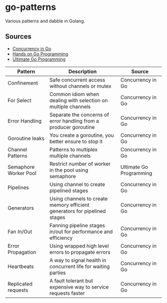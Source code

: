 # go-patterns
Various patterns and dabble in Golang.

## Sources
- [Concurrency in Go](https://www.oreilly.com/library/view/concurrency-in-go/9781491941294/)
- [Hands on Go Programming](https://books.google.co.in/books/about/Hands_on_Go_Programming.html?id=Q3whEAAAQBAJ&redir_esc=y)
- [Ultimate Go Programming](https://learning.oreilly.com/videos/ultimate-go-programming)

| Pattern | Description | Source | 
| --- | --- | --- | 
| Confinement | Safe concurrent access without channels or mutex | Concurrency in Go | 
| For Select | Common idiom when dealing with selection on multiple channels | Concurrency in Go |
| Error Handling | Separate the concerns of error handling from a producer goroutine | Concurrency in Go |
| Goroutine leaks | You create a goroutine, you better ensure to stop it | Concurrency in Go |
| Channel Patterns | Patterns to multiplex multiple channels | Concurrency in Go |
| Semaphore Worker Pool | Restrict number of worker in the pool using semaphore | Ultimate Go Programming |
| Pipelines | Using channel to create pipelined stages | Concurrency in Go |
| Generators | Using channels to create memory efficient generators for pipelined stages | Concurrency in Go |
| Fan In/Out | Fanning pipeline stages in/out for performance and efficiency | Concurrency in Go |
| Error Propagation | Using wrapped high level errors to propagate errors | Concurrency in Go |
| Heartbeats | A way to signal health in concurrent life for waiting parties | Concurrency in Go |
| Replicated requests | A fault tolerant but expensive way to service requests faster | Concurrency in Go |


